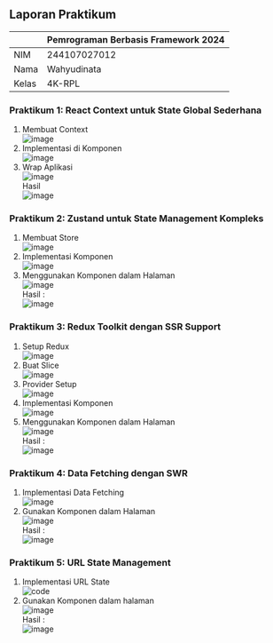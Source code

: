 ## Laporan Praktikum

|  | Pemrograman Berbasis Framework 2024 |
|--|--|
| NIM |  244107027012|
| Nama |  Wahyudinata |
| Kelas | 4K-RPL |

### Praktikum 1: React Context untuk State Global Sederhana
1. Membuat Context <br>
![image](https://github.com/user-attachments/assets/c3fd48df-b5d4-436a-81a5-6cec1971f41b) <br>
2. Implementasi di Komponen <br>
![image](https://github.com/user-attachments/assets/8ab76d75-6f3a-49a2-872a-21924666fae8) <br>
3. Wrap Aplikasi <br>
![image](https://github.com/user-attachments/assets/a24f14e5-fe5f-468b-9a1e-a6fb25212ee7) <br>
Hasil <br>
![image](https://github.com/user-attachments/assets/bdd4d04a-1636-4d01-aa3e-c4e9f02b1925) <br>


### Praktikum 2: Zustand untuk State Management Kompleks
1. Membuat Store <br>
![image](https://github.com/user-attachments/assets/c170617b-a757-467e-9da7-f2431fc1ae7e) <br>
2. Implementasi Komponen <br>
![image](https://github.com/user-attachments/assets/55599adb-a11f-4683-b28f-7b8a56fc07a2) <br>
3. Menggunakan Komponen dalam Halaman <br>
![image](https://github.com/user-attachments/assets/fae61195-a563-41bf-b383-20f6aaf0a155) <br>
Hasil : <br>
![image](https://github.com/user-attachments/assets/e44e7930-7850-4ffc-a069-2400914783e3) <br>


### Praktikum 3: Redux Toolkit dengan SSR Support
1. Setup Redux <br>
![image](https://github.com/user-attachments/assets/d0be4042-d3b5-4b43-a15a-7fa318fb0fdb) <br>
2. Buat Slice <br>
![image](https://github.com/user-attachments/assets/e864e051-dbc4-4166-af20-da4326260793) <br>
3. Provider Setup <br>
![image](https://github.com/user-attachments/assets/5c0233cd-0852-4448-89ef-2e80a6b0d791) <br>
4. Implementasi Komponen <br>
![image](https://github.com/user-attachments/assets/094d7e2f-ae7b-4295-88ea-5d4695a53731) <br>
5. Menggunakan Komponen dalam Halaman <br>
![image](https://github.com/user-attachments/assets/928de1d3-a790-4066-aae8-bbe7b9cd0c1a) <br>
Hasil : <br>
![image](https://github.com/user-attachments/assets/fe6f6e22-316a-451d-9391-d3f6d7ec37a6) <br>

### Praktikum 4: Data Fetching dengan SWR
1. Implementasi Data Fetching <br>
![image](https://github.com/user-attachments/assets/6cb89fee-b9ac-42bd-a1da-bb6c44ce8edc) <br>
2. Gunakan Komponen dalam Halaman <br>
![image](https://github.com/user-attachments/assets/c0dd368a-a364-4667-9aa9-0faa353a5e4d) <br>
Hasil : <br>
![image](https://github.com/user-attachments/assets/4adb73b5-9385-4d92-8370-9ab9d52e0de7) <br>

### Praktikum 5: URL State Management
1. Implementasi URL State <br>
![code](https://github.com/user-attachments/assets/24efe927-68bb-41b9-99e0-35a833d7e4a0) <br>
2. Gunakan Komponen dalam halaman <br>
![image](https://github.com/user-attachments/assets/eee039d0-a797-46f4-8524-b44f2fa82837) <br>
Hasil : <br>
![image](https://github.com/user-attachments/assets/5093e8bd-6ed5-4b6e-ad94-3312ddb10323) <br>
































